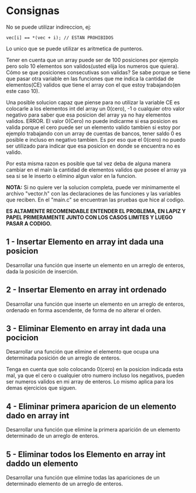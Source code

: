 # Consignas

No se puede utilizar indireccion, ej:

`
vec[i] == *(vec + i); // ESTAN PROHIBIDOS
`

Lo unico que se puede utilizar es aritmetica de punteros.

Tener en cuenta que un array puede ser de 100 posiciones por ejemplo pero solo 10 elementos son validos(usted elija los numeros que quiera). Cómo se que posiciones consecutivas son validas? Se sabe porque se tiene que pasar otra variable en las 
funciones que me indica la cantidad de elementos(CE) validos que tiene el array con el que estoy trabajando(en este caso 10). 

Una posible solucion capaz que piense para no utilizar la variable CE es colocarle a los elementos int del array un 0(cero), -1 o cualquier otro valor negativo para saber que esa posicion del array ya no hay 
elementos validos. ERROR.
El valor 0(Cero) no puede indicarme si esa posicion es valida porque el cero puede ser un elemento valido tambien si estoy por ejemplo
trabajando con un array de cuentas de bancos, tener saldo 0 es posible e incluso en negativo tambien. Es por eso que el 0(cero) no puedo ser utilizado para indicar que esa posicion
en donde se encuentra no es valido.

Por esta misma razon es posible que tal vez deba de alguna manera cambiar en el main la cantidad de elementos validos que posee el array ya sea si se le inserto o elimino algun valor
en la funcion.

__NOTA:__ Si no quiere ver la solucion completa, puede ver minimamente el archivo "vector.h" con las declaraciones de las funciones y las variables que reciben. En el "main.c" se encuentran las pruebas que hice al codigo.

__ES ALTAMENTE RECOMENDABLE ENTENDER EL PROBLEMA, EN LAPIZ Y PAPEL PRIMERAMENTE JUNTO CON LOS CASOS LIMITES Y LUEGO PASAR A CODIGO.__
## 1 - Insertar Elemento en array int dada una posicion
Desarrollar una función que inserte un elemento en un arreglo de enteros, dada la posición de inserción.

## 2 - Insertar Elemento en array int ordenado
Desarrollar una función que inserte un elemento en un arreglo de enteros, ordenado en forma ascendente, de forma de no alterar el orden.

## 3 - Eliminar Elemento en array int dada una pocicion
Desarrollar una función que elimine el elemento que ocupa una determinada posición de un arreglo de enteros.

Tenga en cuenta que solo colocando 0(cero) en la posicion indicada esta mal, ya que el cero o cualquier otro numero incluso los negativos, pueden ser numeros validos
en mi array de enteros. Lo mismo aplica para los demas ejercicios que siguen.

## 4 - Eliminar primera aparicion de un elemento dado en array int
Desarrollar una función que elimine la primera aparición de un elemento determinado de un arreglo de enteros.

## 5 - Eliminar todos los Elemento en array int daddo un elemento
Desarrollar una función que elimine todas las apariciones de un determinado elemento de un arreglo de enteros.
